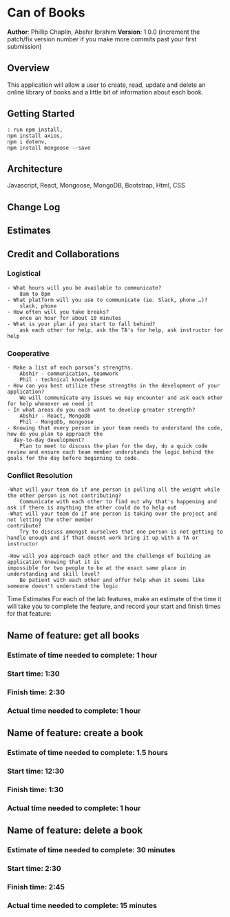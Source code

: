 # Can of Books

**Author**: Phillip Chaplin, Abshir Ibrahim
**Version**: 1.0.0 (increment the patch/fix version number if you make more commits past your first submission)

## Overview

This application will allow a user to create, read, update and delete an online library of books and a little bit of information about each book.

## Getting Started
<!-- What are the steps that a user must take in order to build this app on their own machine and get it running? -->
    : run npm install,
    npm install axios,
    npm i dotenv,
    npm install mongoose --save


## Architecture
<!-- Provide a detailed description of the application design. What technologies (languages, libraries, etc) you're using, and any other relevant design information. -->
Javascript, React, Mongoose, MongoDB, Bootstrap, Html, CSS

## Change Log
<!-- Use this area to document the iterative changes made to your application as each feature is successfully implemented. Use time stamps. Here's an example:

01-01-2001 4:59pm - Application now has a fully-functional express server, with a GET route for the location resource. -->

## Estimates
<!-- See below -->

## Credit and Collaborations
<!-- Give credit (and a link) to other people or resources that helped you build this application. -->


### Logistical
    - What hours will you be available to communicate?
        8am to 8pm
    - What platform will you use to communicate (ie. Slack, phone …)?
        slack, phone
    - How often will you take breaks?
        once an hour for about 10 minutes
    - What is your plan if you start to fall behind?
        ask each other for help, ask the TA's for help, ask instructor for help
### Cooperative
    - Make a list of each parson’s strengths.
        Abshir - communication, teamwork
        Phil - technical knowledge
    - How can you best utilize these strengths in the development of your application?
        We will communicate any issues we may encounter and ask each other for help whenever we need it
    - In what areas do you each want to develop greater strength?
        Abshir - React, MongoDb
        Phil - MongoDb, mongoose
    - Knowing that every person in your team needs to understand the code, how do you plan to approach the 
      day-to-day development?
        Plan to meet to discuss the plan for the day, do a quick code review and ensure each team member understands the logic behind the goals for the day before beginning to code.
### Conflict Resolution
    -What will your team do if one person is pulling all the weight while the other person is not contributing?
        Communicate with each other to find out why that's happening and ask if there is anything the other could do to help out
    -What will your team do if one person is taking over the project and not letting the other member 
    contribute?
        Try to discuss amongst ourselves that one person is not getting to handle enough and if that doesnt work bring it up with a TA or instructor

    -How will you approach each other and the challenge of building an application knowing that it is 
    impossible for two people to be at the exact same place in understanding and skill level?
        Be patient with each other and offer help when it seems like someone doesn't understand the logic
    






Time Estimates
For each of the lab features, make an estimate of the time it will take you to complete the feature, and record your start and finish times for that feature:

## Name of feature: get all books

### Estimate of time needed to complete: 1 hour

### Start time: 1:30

### Finish time: 2:30

### Actual time needed to complete: 1 hour

## Name of feature: create a book

### Estimate of time needed to complete: 1.5 hours

### Start time: 12:30

### Finish time: 1:30

### Actual time needed to complete: 1 hour

## Name of feature: delete a book

### Estimate of time needed to complete: 30 minutes

### Start time: 2:30

### Finish time: 2:45

### Actual time needed to complete: 15 minutes
